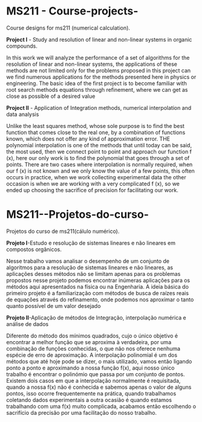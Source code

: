 # MS211 - Course-projects-
Course designs for ms211 (numerical calculation).

**Project I** - Study and resolution of linear and non-linear systems in organic compounds.

  In this work we will analyze the performance of a set of algorithms for the
resolution of linear and non-linear systems, the applications of these methods are not limited
only for the problems proposed in this project can we find numerous applications
for the methods presented here in physics or engineering.
  The basic idea of the first project is to become familiar with root search methods
equations through refinement, where we can get as close as possible
of a desired value

**Project II** - Application of Integration methods, numerical interpolation and data analysis

Unlike the least squares method, whose sole purpose is to find the
best function that comes close to the real one, by a combination of functions
known, which does not offer any kind of approximation error. THE
polynomial interpolation is one of the methods that until today can be said, the most used,
then we connect point to point and approach our function f (x), here our only
work is to find the polynomial that goes through a set of points. There are two
cases where interpolation is normally required, when our f (x) is not
known and we only know the value of a few points, this often occurs in
practice, when we work collecting experimental data the other occasion is when
we are working with a very complicated f (x), so we ended up choosing the
sacrifice of precision for facilitating our work.


# MS211--Projetos-do-curso-
Projetos do curso de ms211(cálulo numérico).

**Projeto I**-Estudo e resolução de sistemas lineares e não lineares em compostos orgânicos.

  Nesse trabalho vamos analisar o desempenho de um conjunto de algoritmos para a
resolução de sistemas lineares e não lineares, as aplicações desses métodos não se limitam
apenas para os problemas propostos nesse projeto podemos encontrar inúmeras aplicações
para os métodos aqui apresentados na física ou na Engenharia.
  A ideia básica do primeiro projeto é a familiarização com métodos de busca de raízes
reais de equações através do refinamento, onde podemos nos aproximar o tanto quanto
possível de um valor desejado

**Projeto II**-Aplicação de métodos de Integração, interpolação numérica e análise de dados

Diferente do método dos mínimos quadrados, cujo o único objetivo é encontrar a
melhor função que se aproxima à verdadeira, por uma combinação de funções
conhecidas, o que não nos oferece nenhuma espécie de erro de aproximação. A
interpolação polinomial é um dos métodos que até hoje pode se dizer, o mais utilizado,
vamos então ligando ponto a ponto e aproximando a nossa função f(x), aqui nosso único
trabalho é encontrar o polinómio que passa por um conjunto de pontos. Existem dois
casos em que a interpolação normalmente é requisitada, quando a nossa f(x) não é
conhecida e sabemos apenas o valor de alguns pontos, isso ocorre frequentemente na
prática, quando trabalhamos coletando dados experimentais a outra ocasião é quando
estamos trabalhando com uma f(x) muito complicada, acabamos então escolhendo o
sacrifício da precisão por uma facilitação do nosso trabalho. 

